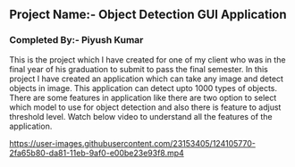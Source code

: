 ## Project Name:- Object Detection GUI Application  

### Completed By:- Piyush Kumar


This is the project which I have created for one of my client who was in the final year of his graduation to submit to pass the final semester. In this project I have created an application which can take any image and detect objects in image. This application can detect upto 1000 types of objects. There are some features in application like there are two option to select which model to use for object detection and also there is feature to adjust threshold level. Watch below video to understand all the features of the application.

https://user-images.githubusercontent.com/23153405/124105770-2fa65b80-da81-11eb-9af0-e00be23e93f8.mp4


